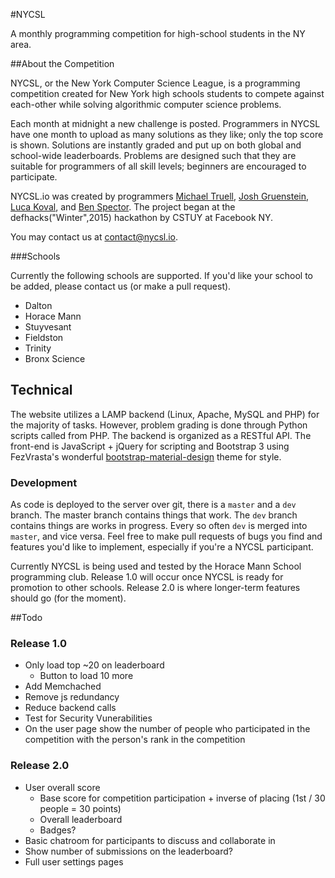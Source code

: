 #NYCSL

A monthly programming competition for high-school students in the NY area.

##About the Competition

NYCSL, or the New York Computer Science League, is a programming competition created for New York high schools students to compete against each-other while solving algorithmic computer science problems.

Each month at midnight a new challenge is posted. Programmers in NYCSL have one month to upload as many solutions as they like; only the top score is shown. Solutions are instantly graded and put up on both global and school-wide leaderboards. Problems are designed such that they are suitable for programmers of all skill levels; beginners are encouraged to participate.

NYCSL.io was created by programmers [Michael Truell](https://github.com/truell20), [Josh Gruenstein](https://github.com/joshuagruenstein), [Luca Koval](https://github.com/G4Cool), and [Ben Spector](https://github.com/Sydriax). The project began at the defhacks("Winter",2015) hackathon by CSTUY at Facebook NY. 

You may contact us at [contact@nycsl.io](mailto:contact@nycsl.io). 

###Schools

Currently the following schools are supported. If you'd like your school to be added, please contact us (or make a pull request).

- Dalton
- Horace Mann
- Stuyvesant
- Fieldston
- Trinity
- Bronx Science

## Technical

The website utilizes a LAMP backend (Linux, Apache, MySQL and PHP) for the majority of tasks.  However, problem grading is done through Python scripts called from PHP.  The backend is organized as a RESTful API.  The front-end is JavaScript + jQuery for scripting and Bootstrap 3 using FezVrasta's wonderful [bootstrap-material-design](https://github.com/FezVrasta/bootstrap-material-design) theme for style.

### Development

As code is deployed to the server over git, there is a `master` and a `dev` branch.  The master branch contains things that work.  The `dev` branch contains things are works in progress.  Every so often `dev` is merged into `master`, and vice versa.  Feel free to make pull requests of bugs you find and features you'd like to implement, especially if you're a NYCSL participant.

Currently NYCSL is being used and tested by the Horace Mann School programming club.  Release 1.0 will occur once NYCSL is ready for promotion to other schools.  Release 2.0 is where longer-term features should go (for the moment).

##Todo

### Release 1.0
- Only load top ~20 on leaderboard
	- Button to load 10 more 
- Add Memchached
- Remove js redundancy
- Reduce backend calls
- Test for Security Vunerabilities
- On the user page show the number of people who participated in the competition with the person's rank in the competition

### Release 2.0
- User overall score
	- Base score for competition participation + inverse of placing (1st / 30 people = 30 points)
	- Overall leaderboard
	- Badges?
- Basic chatroom for participants to discuss and collaborate in 
- Show number of submissions on the leaderboard?
- Full user settings pages
